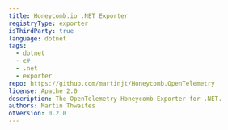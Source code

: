 ```yaml
---
title: Honeycomb.io .NET Exporter
registryType: exporter
isThirdParty: true
language: dotnet
tags:
  - dotnet
  - c#
  - .net
  - exporter
repo: https://github.com/martinjt/Honeycomb.OpenTelemetry
license: Apache 2.0
description: The OpenTelemetry Honeycomb Exporter for .NET.
authors: Martin Thwaites
otVersion: 0.2.0
---
```


